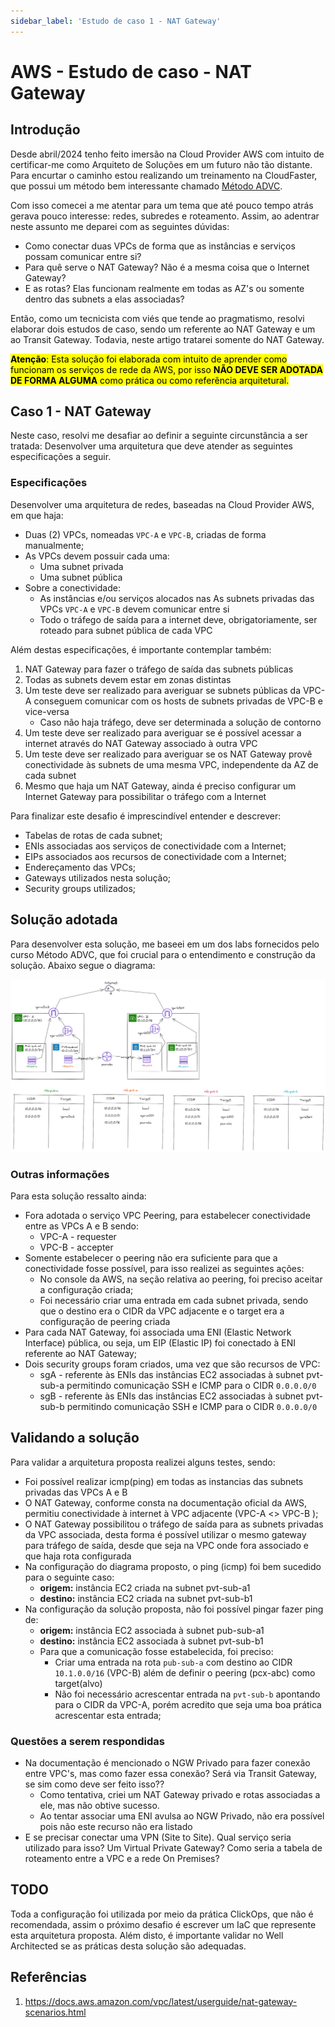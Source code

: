 ```yaml
---
sidebar_label: 'Estudo de caso 1 - NAT Gateway'
---
```


# AWS - Estudo de caso - NAT Gateway


## Introdução

Desde abril/2024 tenho feito imersão na Cloud Provider AWS com intuito de certificar-me como Arquiteto de Soluções em um futuro não tão distante. Para encurtar o caminho estou realizando um treinamento na CloudFaster, que possui um método bem interessante chamado [Método ADVC](https://cloudfaster.academy/curso/advc). 

Com isso comecei a me atentar para um tema que até pouco tempo atrás gerava pouco interesse: redes, subredes e roteamento. Assim, ao adentrar neste assunto me deparei com as seguintes dúvidas:
- Como conectar duas VPCs de forma que as instâncias e serviços possam comunicar entre si?
- Para quê serve o NAT Gateway? Não é a mesma coisa que o Internet Gateway?
- E as rotas? Elas funcionam realmente em todas as AZ's ou somente dentro das subnets a elas associadas?

Então, como um tecnicista com viés que tende ao pragmatismo, resolvi elaborar dois estudos de caso, sendo um referente ao NAT Gateway e um ao Transit Gateway. Todavia, neste artigo tratarei somente do NAT Gateway.

<mark>**Atenção**: Esta solução foi elaborada com intuito de aprender como funcionam os serviços de rede da AWS, por isso **NÃO DEVE SER ADOTADA DE FORMA ALGUMA** como prática ou como referência arquitetural.</mark>

## Caso 1 - NAT Gateway

Neste caso, resolvi me desafiar ao definir a seguinte circunstância a ser tratada:  Desenvolver uma arquitetura que deve atender as seguintes especificações a seguir.

### Especificações
Desenvolver uma arquitetura de redes, baseadas na Cloud Provider AWS, em que haja:
- Duas (2) VPCs, nomeadas `VPC-A` e `VPC-B`, criadas de forma manualmente;
- As VPCs devem possuir cada uma:
	- Uma subnet privada
	- Uma subnet pública
- Sobre a conectividade:
	- As instâncias e/ou serviços alocados nas As subnets privadas das VPCs `VPC-A` e `VPC-B` devem comunicar entre si
	- Todo o tráfego de saída para a internet deve, obrigatoriamente, ser roteado para subnet pública de cada VPC

Além destas especificações, é importante contemplar também:
1. NAT Gateway para fazer o tráfego de saída das subnets públicas
2. Todas as subnets devem estar em zonas distintas
3. Um teste deve ser realizado para averiguar se subnets públicas da VPC-A conseguem comunicar com os hosts de subnets privadas de VPC-B e vice-versa
	- Caso não haja tráfego, deve ser determinada a solução de contorno
4. Um teste deve ser realizado para averiguar se é possível acessar a internet através do NAT Gateway associado à outra VPC
5. Um teste deve ser realizado para averiguar se os NAT Gateway provê conectividade às subnets de uma mesma VPC, independente da AZ de cada subnet
6. Mesmo que haja um NAT Gateway, ainda é preciso configurar um Internet Gateway para possibilitar o tráfego com a Internet

Para finalizar este desafio é imprescindível entender e descrever:
- Tabelas de rotas de cada subnet;
- ENIs associadas aos serviços de conectividade com a Internet;
- EIPs associados aos recursos de conectividade com a Internet;
- Endereçamento das VPCs;
- Gateways utilizados nesta solução;
- Security groups utilizados;

## Solução adotada

Para desenvolver esta solução, me baseei em um dos labs fornecidos pelo curso Método ADVC, que foi crucial para o entendimento e construção da solução. Abaixo segue o diagrama:

![diagrama](assets/AWS%20-%20Estudo%20de%20caso%20-%20NAT%20Gateway%20-%20estendido.png)


### Outras informações
Para esta solução ressalto ainda:
- Fora adotada o serviço VPC Peering, para estabelecer conectividade entre as VPCs A e B sendo:
	- VPC-A - requester
	- VPC-B - accepter
- Somente estabelecer o peering não era suficiente para que a conectividade fosse possível, para isso realizei as seguintes ações:
	- No console da AWS, na seção relativa ao peering, foi preciso aceitar a configuração criada;
	- Foi necessário criar uma entrada em cada subnet privada, sendo que o destino era o CIDR da VPC adjacente e o target era a configuração de peering criada
- Para cada NAT Gateway, foi associada uma ENI (Elastic Network Interface) pública, ou seja, um EIP (Elastic IP)  foi conectado à ENI referente ao NAT Gateway;
- Dois security groups foram criados, uma vez que são recursos de VPC:
	- sgA - referente às ENIs das instâncias EC2 associadas à subnet pvt-sub-a permitindo comunicação SSH e ICMP para o CIDR `0.0.0.0/0`
	- sgB - referente às ENIs das instâncias EC2 associadas à subnet pvt-sub-b permitindo comunicação SSH e ICMP  para o CIDR `0.0.0.0/0`

## Validando a solução

Para validar a arquitetura proposta realizei alguns testes, sendo:
- Foi possível realizar icmp(ping) em todas as instancias das subnets privadas das VPCs A e B
- O NAT Gateway, conforme consta na documentação oficial da AWS, permitiu conectividade à internet à VPC adjacente (VPC-A &lt;&gt; VPC-B );
- O NAT Gateway possibilitou o tráfego de saída para as subnets privadas da VPC associada, desta forma é possível utilizar o mesmo gateway para tráfego de saída, desde que seja na VPC onde fora associado e que haja rota configurada
- Na configuração do diagrama proposto, o ping (icmp) foi bem sucedido para o seguinte caso:
	- **origem:** instância EC2 criada na subnet pvt-sub-a1
	- **destino:** instância EC2 criada na subnet pvt-sub-b1
- Na configuração da solução proposta, não foi possível pingar fazer ping de:
	- **origem:** instância EC2 associada à subnet pub-sub-a1
	- **destino:** instância EC2 associada à subnet pvt-sub-b1
	- Para que a comunicação fosse estabelecida, foi preciso:
		- Criar uma entrada na rota `pub-sub-a` com destino  ao CIDR `10.1.0.0/16` (VPC-B)  além de definir o peering  (pcx-abc) como target(alvo)
		- Não foi necessário acrescentar entrada na `pvt-sub-b` apontando para o CIDR da VPC-A, porém acredito que seja uma boa prática acrescentar esta entrada;

### Questões a serem respondidas
- Na documentação é mencionado o NGW Privado para fazer conexão entre VPC's, mas como fazer essa conexão? Será via Transit Gateway, se sim como deve ser feito isso??
	- Como tentativa, criei um NAT Gateway privado e rotas associadas a ele, mas não obtive sucesso. 
	- Ao tentar associar uma ENI avulsa ao NGW Privado, não era possível pois não este recurso não era listado
- E se precisar conectar uma VPN (Site to Site). Qual serviço seria utilizado para isso? Um Virtual Private Gateway? Como seria a tabela de roteamento entre a VPC e a rede On Premises?

## TODO
Toda a configuração foi utilizada por meio da prática ClickOps, que não é recomendada, assim o próximo desafio é escrever um IaC que represente esta arquitetura proposta. Além disto, é importante validar no Well Architected se as práticas desta solução são adequadas.

## Referências

1. https://docs.aws.amazon.com/vpc/latest/userguide/nat-gateway-scenarios.html

